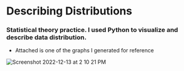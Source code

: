 # Describing Distributions
 
### Statistical theory practice. I used Python to visualize and describe data distribution. 
- Attached is one of the graphs I generated for reference

![Screenshot 2022-12-13 at 2 10 21 PM](https://user-images.githubusercontent.com/109368648/207444423-1b84c1a9-6dfd-4a30-aef0-7e8199ee1a09.png)
